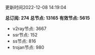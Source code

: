 更新时间2022-12-08 14:19:04

**总订阅: 274**
**总节点: 13165**
**有效节点: 5615**
- v2ray节点: 3667
- ssr节点: 152
- ss节点: 816
- trojan节点: 980
